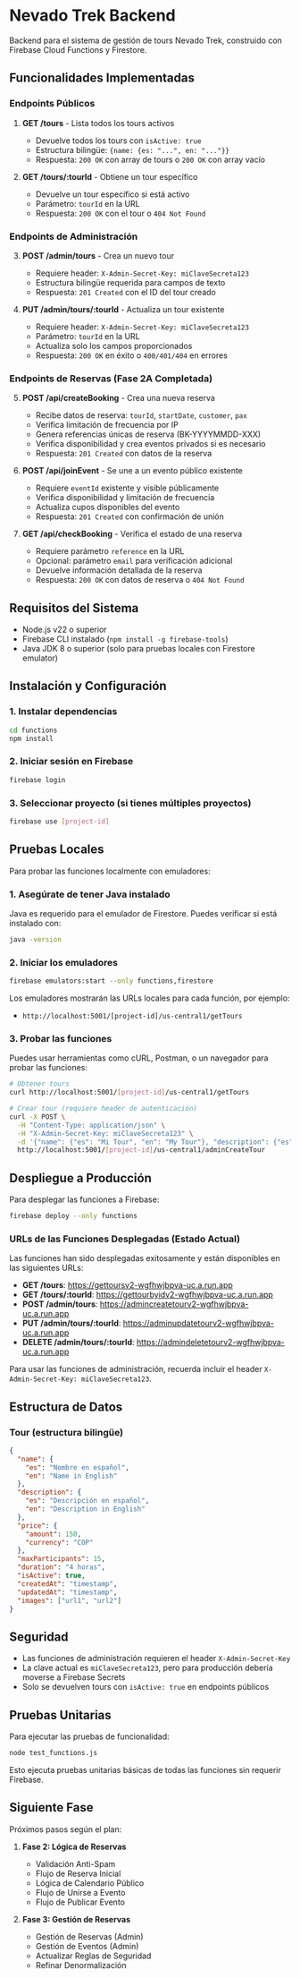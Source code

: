 # Nevado Trek Backend

Backend para el sistema de gestión de tours Nevado Trek, construido con Firebase Cloud Functions y Firestore.

## Funcionalidades Implementadas

### Endpoints Públicos

1. **GET /tours** - Lista todos los tours activos
   - Devuelve todos los tours con `isActive: true`
   - Estructura bilingüe: `{name: {es: "...", en: "..."}}`
   - Respuesta: `200 OK` con array de tours o `200 OK` con array vacío

2. **GET /tours/:tourId** - Obtiene un tour específico
   - Devuelve un tour específico si está activo
   - Parámetro: `tourId` en la URL
   - Respuesta: `200 OK` con el tour o `404 Not Found`

### Endpoints de Administración

3. **POST /admin/tours** - Crea un nuevo tour
   - Requiere header: `X-Admin-Secret-Key: miClaveSecreta123`
   - Estructura bilingüe requerida para campos de texto
   - Respuesta: `201 Created` con el ID del tour creado

4. **PUT /admin/tours/:tourId** - Actualiza un tour existente
   - Requiere header: `X-Admin-Secret-Key: miClaveSecreta123`
   - Parámetro: `tourId` en la URL
   - Actualiza solo los campos proporcionados
   - Respuesta: `200 OK` en éxito o `400/401/404` en errores

### Endpoints de Reservas (Fase 2A Completada)

5. **POST /api/createBooking** - Crea una nueva reserva
   - Recibe datos de reserva: `tourId`, `startDate`, `customer`, `pax`
   - Verifica limitación de frecuencia por IP
   - Genera referencias únicas de reserva (BK-YYYYMMDD-XXX)
   - Verifica disponibilidad y crea eventos privados si es necesario
   - Respuesta: `201 Created` con datos de la reserva

6. **POST /api/joinEvent** - Se une a un evento público existente
   - Requiere `eventId` existente y visible públicamente
   - Verifica disponibilidad y limitación de frecuencia
   - Actualiza cupos disponibles del evento
   - Respuesta: `201 Created` con confirmación de unión

7. **GET /api/checkBooking** - Verifica el estado de una reserva
   - Requiere parámetro `reference` en la URL
   - Opcional: parámetro `email` para verificación adicional
   - Devuelve información detallada de la reserva
   - Respuesta: `200 OK` con datos de reserva o `404 Not Found`

## Requisitos del Sistema

- Node.js v22 o superior
- Firebase CLI instalado (`npm install -g firebase-tools`)
- Java JDK 8 o superior (solo para pruebas locales con Firestore emulator)

## Instalación y Configuración

### 1. Instalar dependencias

```bash
cd functions
npm install
```

### 2. Iniciar sesión en Firebase

```bash
firebase login
```

### 3. Seleccionar proyecto (si tienes múltiples proyectos)

```bash
firebase use [project-id]
```

## Pruebas Locales

Para probar las funciones localmente con emuladores:

### 1. Asegúrate de tener Java instalado

Java es requerido para el emulador de Firestore. Puedes verificar si está instalado con:

```bash
java -version
```

### 2. Iniciar los emuladores

```bash
firebase emulators:start --only functions,firestore
```

Los emuladores mostrarán las URLs locales para cada función, por ejemplo:
- `http://localhost:5001/[project-id]/us-central1/getTours`

### 3. Probar las funciones

Puedes usar herramientas como cURL, Postman, o un navegador para probar las funciones:

```bash
# Obtener tours
curl http://localhost:5001/[project-id]/us-central1/getTours

# Crear tour (requiere header de autenticación)
curl -X POST \
  -H "Content-Type: application/json" \
  -H "X-Admin-Secret-Key: miClaveSecreta123" \
  -d '{"name": {"es": "Mi Tour", "en": "My Tour"}, "description": {"es": "Descripción", "en": "Description"}}' \
  http://localhost:5001/[project-id]/us-central1/adminCreateTour
```

## Despliegue a Producción

Para desplegar las funciones a Firebase:

```bash
firebase deploy --only functions
```

### URLs de las Funciones Desplegadas (Estado Actual)

Las funciones han sido desplegadas exitosamente y están disponibles en las siguientes URLs:

- **GET /tours**: https://gettoursv2-wgfhwjbpva-uc.a.run.app
- **GET /tours/:tourId**: https://gettourbyidv2-wgfhwjbpva-uc.a.run.app
- **POST /admin/tours**: https://admincreatetourv2-wgfhwjbpva-uc.a.run.app
- **PUT /admin/tours/:tourId**: https://adminupdatetourv2-wgfhwjbpva-uc.a.run.app
- **DELETE /admin/tours/:tourId**: https://admindeletetourv2-wgfhwjbpva-uc.a.run.app

Para usar las funciones de administración, recuerda incluir el header `X-Admin-Secret-Key: miClaveSecreta123`.

## Estructura de Datos

### Tour (estructura bilingüe)
```json
{
  "name": {
    "es": "Nombre en español",
    "en": "Name in English"
  },
  "description": {
    "es": "Descripción en español",
    "en": "Description in English"
  },
  "price": {
    "amount": 150,
    "currency": "COP"
  },
  "maxParticipants": 15,
  "duration": "4 horas",
  "isActive": true,
  "createdAt": "timestamp",
  "updatedAt": "timestamp",
  "images": ["url1", "url2"]
}
```

## Seguridad

- Las funciones de administración requieren el header `X-Admin-Secret-Key`
- La clave actual es `miClaveSecreta123`, pero para producción debería moverse a Firebase Secrets
- Solo se devuelven tours con `isActive: true` en endpoints públicos

## Pruebas Unitarias

Para ejecutar las pruebas de funcionalidad:

```bash
node test_functions.js
```

Esto ejecuta pruebas unitarias básicas de todas las funciones sin requerir Firebase.

## Siguiente Fase

Próximos pasos según el plan:

1. **Fase 2: Lógica de Reservas**
   - Validación Anti-Spam
   - Flujo de Reserva Inicial
   - Lógica de Calendario Público
   - Flujo de Unirse a Evento
   - Flujo de Publicar Evento

2. **Fase 3: Gestión de Reservas**
   - Gestión de Reservas (Admin)
   - Gestión de Eventos (Admin)
   - Actualizar Reglas de Seguridad
   - Refinar Denormalización